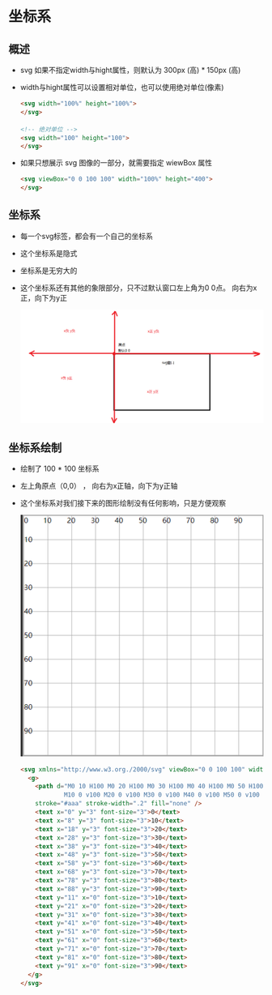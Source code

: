 # 坐标系

## 概述

+ svg 如果不指定width与hight属性，则默认为 300px (高) * 150px (高)
+ width与hight属性可以设置相对单位，也可以使用绝对单位(像素)

  ```html
  <svg width="100%" height="100%">
  </svg>

  <!-- 绝对单位 -->
  <svg width="100" height="100">
  </svg>
  ```

+ 如果只想展示 svg 图像的一部分，就需要指定 wiewBox 属性

  ```html
  <svg viewBox="0 0 100 100" width="100%" height="400">
  </svg>
  ```

## 坐标系

+ 每一个svg标签，都会有一个自己的坐标系
+ 这个坐标系是隐式
+ 坐标系是无穷大的
+ 这个坐标系还有其他的象限部分，只不过默认窗口左上角为0 0点。 向右为x正，向下为y正

  ![alt text](images/viewBox作用之坐标系.png)

## 坐标系绘制

+ 绘制了 100 * 100 坐标系
+ 左上角原点（0,0） ， 向右为x正轴，向下为y正轴
+ 这个坐标系对我们接下来的图形绘制没有任何影响，只是方便观察

  ![alt text](images/坐标系.png)

  ```html
  <svg xmlns="http://www.w3.org./2000/svg" viewBox="0 0 100 100" width="100" height="100" style="border: #aaa solid">
    <g>
      <path d="M0 10 H100 M0 20 H100 M0 30 H100 M0 40 H100 M0 50 H100 M0 60 H100 M0 70 H100 M0 80 H100 M0 90 H100 M0 100 H100
              M10 0 v100 M20 0 v100 M30 0 v100 M40 0 v100 M50 0 v100 M60 0 v100 M70 0 v100 M80 0 v100 M90 0 v100 M100 0 v100"
      stroke="#aaa" stroke-width=".2" fill="none" />
      <text x="0" y="3" font-size="3">0</text>
      <text x="8" y="3" font-size="3">10</text>
      <text x="18" y="3" font-size="3">20</text>
      <text x="28" y="3" font-size="3">30</text>
      <text x="38" y="3" font-size="3">40</text>
      <text x="48" y="3" font-size="3">50</text>
      <text x="58" y="3" font-size="3">60</text>
      <text x="68" y="3" font-size="3">70</text>
      <text x="78" y="3" font-size="3">80</text>
      <text x="88" y="3" font-size="3">90</text>
      <text y="11" x="0" font-size="3">10</text>
      <text y="21" x="0" font-size="3">20</text>
      <text y="31" x="0" font-size="3">30</text>
      <text y="41" x="0" font-size="3">40</text>
      <text y="51" x="0" font-size="3">50</text>
      <text y="61" x="0" font-size="3">60</text>
      <text y="71" x="0" font-size="3">70</text>
      <text y="81" x="0" font-size="3">80</text>
      <text y="91" x="0" font-size="3">90</text>
    </g>
  </svg>
  ```

